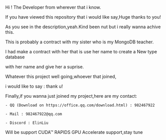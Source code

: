 Hi ! The Developer from wherever that i know.

If you have viewed this repository that i would like say,Huge thanks to you!

As you see in the description,yeah.Kind been nut but i really wanna achive this.

This is probably a contract with my sister who is my MongoDB teacher.

I had make a contract with her that is use her name to create a New type database

with her name and give her a suprise.

Whatever this project well going,whoever that joined,

i would like to say : thank u!

Finally,if you wanna just joined my project,here are my contact:

    - QQ (Download on https://office.qq.com/download.html) : 982467922

    - Mail : 982467922@qq.com

    - Discord : ElinLiu
Will be support CUDA™ RAPIDS GPU Accelerate support,stay tune
